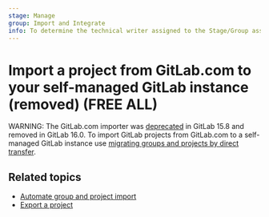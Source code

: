 ```yaml
---
stage: Manage
group: Import and Integrate
info: To determine the technical writer assigned to the Stage/Group associated with this page, see https://about.gitlab.com/handbook/product/ux/technical-writing/#assignments
---
```


# Import a project from GitLab.com to your self-managed GitLab instance (removed) **(FREE ALL)**

WARNING:
The GitLab.com importer was [deprecated](https://gitlab.com/gitlab-org/gitlab/-/merge_requests/108502) in GitLab 15.8
and removed in GitLab 16.0. To import GitLab projects from GitLab.com to a self-managed GitLab instance use
[migrating groups and projects by direct transfer](../../group/import/index.md#migrate-groups-by-direct-transfer-recommended).

## Related topics

- [Automate group and project import](index.md#automate-group-and-project-import)
- [Export a project](../settings/import_export.md#export-a-project-and-its-data)
